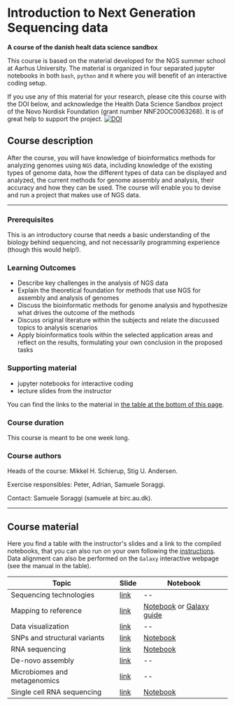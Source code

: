 # Introduction to Next Generation Sequencing data
**A course of the danish healt data science sandbox**

This course is based on the material developed for the NGS summer school at Aarhus University. The material is organized in four separated jupyter notebooks in both `bash`, `python` and `R` where you will benefit of an interactive coding setup. 

If you use any of this material for your research, please cite this course with the DOI below, and acknowledge the Health Data Science Sandbox project of the Novo Nordisk Foundation (grant number NNF20OC0063268). It is of great help to support the project.
[![DOI](https://zenodo.org/badge/468293635.svg)](https://zenodo.org/badge/latestdoi/468293635)


## Course description

After the course, you will have knowledge of bioinformatics methods for analyzing genomes using `NGS` data, including knowledge of the existing types of genome data, how the different types of data can be displayed and analyzed, the current methods for genome assembly and analysis, their accuracy and how they can be used. The course will enable you to devise and run a project that makes use of NGS data.

----------------------

### Prerequisites

This is an introductory course that needs a basic understanding of the biology behind sequencing, and not necessarily programming experience (though this would help!).
  
### Learning Outcomes

- Describe key challenges in the analysis of NGS data
- Explain the theoretical foundation for methods that use NGS for assembly and analysis of genomes
- Discuss the bioinformatic methods for genome analysis and hypothesize what drives the outcome of the methods
- Discuss original literature within the subjects and relate the discussed topics to analysis scenarios
- Apply bioinformatics tools within the selected application areas and reflect on the results, formulating your own conclusion in the proposed tasks


### Supporting material

- jupyter notebooks for interactive coding
- lecture slides from the instructor

You can find the links to the material in [the table at the bottom of this page](#course-material).

### Course duration

This course is meant to be one week long.

### Course authors

Heads of the course: Mikkel H. Schierup, Stig U. Andersen.

Exercise responsibles: Peter, Adrian, Samuele Soraggi.

Contact: Samuele Soraggi (samuele at birc.au.dk).

-----------------------------



## Course material

Here you find a table with the instructor's slides and a link to the compiled notebooks, that you can also run on your own following the [instructions](./instructions.md). Data alignment can also be performed on the `Galaxy` interactive webpage (see the manual in the table).

| Topic  | Slide | Notebook |
| ------------- | ------------- | ------------- |
| Sequencing technologies  | [link](https://github.com/hds-sandbox/NGS_summer_course_Aarhus/blob/42d3a6cad8e64b47dac01bc2995927fa4c39333d/Slides/01_sequencing_technologies.pdf)  | -- |
| Mapping to reference  | [link](https://github.com/hds-sandbox/NGS_summer_course_Aarhus/blob/42d3a6cad8e64b47dac01bc2995927fa4c39333d/Slides/02_mapping_to_reference.pdf)  | [Notebook](https://hds-sandbox.github.io/NGS_summer_course_Aarhus/nb/align.html) or [Galaxy guide](https://github.com/hds-sandbox/NGS_summer_course_Aarhus/blob/42d3a6cad8e64b47dac01bc2995927fa4c39333d/Slides/galaxy_manual_2022.pdf) |
| Data visualization  | [link](https://github.com/hds-sandbox/NGS_summer_course_Aarhus/blob/42d3a6cad8e64b47dac01bc2995927fa4c39333d/Slides/03_data_visualization.pdf)  | -- |
| SNPs and structural variants  | [link](https://github.com/hds-sandbox/NGS_summer_course_Aarhus/blob/42d3a6cad8e64b47dac01bc2995927fa4c39333d/Slides/04_snp_and_structural_variants.pdf)  | [Notebook](https://hds-sandbox.github.io/NGS_summer_course_Aarhus/nb/vcf.html) |
| RNA sequencing  | [link](https://github.com/hds-sandbox/NGS_summer_course_Aarhus/blob/42d3a6cad8e64b47dac01bc2995927fa4c39333d/Slides/05_rna_sequencing.pdf)  | [Notebook](https://hds-sandbox.github.io/NGS_summer_course_Aarhus/nb/bulk.html) |
| De-novo assembly  | [link](https://github.com/hds-sandbox/NGS_summer_course_Aarhus/blob/42d3a6cad8e64b47dac01bc2995927fa4c39333d/Slides/06_de_novo_assembly.pdf)  | -- |
| Microbiomes and metagenomics  | [link](https://github.com/hds-sandbox/NGS_summer_course_Aarhus/blob/42d3a6cad8e64b47dac01bc2995927fa4c39333d/Slides/07_microbiomes_and_metagenomics.pdf)  | -- |
| Single cell RNA sequencing | [link](https://github.com/hds-sandbox/NGS_summer_course_Aarhus/blob/42d3a6cad8e64b47dac01bc2995927fa4c39333d/Slides/08_single_cell_day.pdf)  | [Notebook](https://hds-sandbox.github.io/NGS_summer_course_Aarhus/nb/scrna.html) |